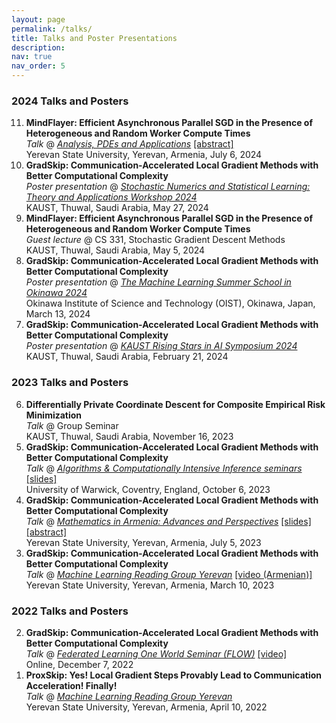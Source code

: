 ```yaml
---
layout: page
permalink: /talks/
title: Talks and Poster Presentations
description: 
nav: true
nav_order: 5
---
```


### 2024 Talks and Posters

<ol start="11" reversed>
  <li><strong>MindFlayer: Efficient Asynchronous Parallel SGD in the Presence of Heterogeneous and Random Worker Compute Times</strong><br>
      <em>Talk</em> @ <a href="https://gmg70.com/"><em>Analysis, PDEs and Applications</em></a> <a href="https://gmg70.com/downloads/ConferenceAbstracts.pdf#page=19">[abstract]</a><br>
      Yerevan State University, Yerevan, Armenia, July 6, 2024
  </li>
  <li><strong>GradSkip: Communication-Accelerated Local Gradient Methods with Better Computational Complexity</strong><br>
      <em>Poster presentation</em> @ <a href="https://cemse.kaust.edu.sa/events/event/snsl-workshop-2024"><em>Stochastic Numerics and Statistical Learning: Theory and Applications Workshop 2024</em></a><br>
      KAUST, Thuwal, Saudi Arabia, May 27, 2024
  </li>
  <li><strong>MindFlayer: Efficient Asynchronous Parallel SGD in the Presence of Heterogeneous and Random Worker Compute Times</strong><br>
      <em>Guest lecture</em> @ CS 331, Stochastic Gradient Descent Methods<br>
      KAUST, Thuwal, Saudi Arabia, May 5, 2024
  </li>
  <li><strong>GradSkip: Communication-Accelerated Local Gradient Methods with Better Computational Complexity</strong><br>
      <em>Poster presentation</em> @ <a href="https://groups.oist.jp/mlss"><em>The Machine Learning Summer School in Okinawa 2024</em></a><br>
      Okinawa Institute of Science and Technology (OIST), Okinawa, Japan, March 13, 2024
  </li>
  <li><strong>GradSkip: Communication-Accelerated Local Gradient Methods with Better Computational Complexity</strong><br>
      <em>Poster presentation</em> @ <a href="https://cemse.kaust.edu.sa/ai/aii-symp-2024"><em>KAUST Rising Stars in AI Symposium 2024</em></a><br>
      KAUST, Thuwal, Saudi Arabia, February 21, 2024
  </li>
</ol>

### 2023 Talks and Posters

<ol start="6", reversed>
  <li><strong>Differentially Private Coordinate Descent for Composite Empirical Risk Minimization</strong><br>
      <em>Talk</em> @ Group Seminar<br>
      KAUST, Thuwal, Saudi Arabia, November 16, 2023
  </li>
  <li><strong>GradSkip: Communication-Accelerated Local Gradient Methods with Better Computational Complexity</strong><br>
      <em>Talk</em> @ <a href="https://warwick.ac.uk/fac/sci/statistics/news/algorithms-seminars/#:~:text=06/10-,Artavazd%20Maranjyan,-Link%20opens%20in"><em>Algorithms & Computationally Intensive Inference seminars</em></a> <a href="https://warwick.ac.uk/fac/sci/statistics/news/algorithms-seminars/slides_2023_10_06_arto_maranjyan_gradskip.pdf">[slides]</a><br>
      University of Warwick, Coventry, England, October 6, 2023
  </li>
  <li><strong>GradSkip: Communication-Accelerated Local Gradient Methods with Better Computational Complexity</strong><br>
      <em>Talk</em> @ <a href="http://mathconf.sci.am/index.html"><em>Mathematics in Armenia: Advances and Perspectives</em></a> <a href="https://artomaranjyan.github.io/files/talk4slide.pdf">[slides]</a> <a href="http://mathconf.sci.am/MiA2023AbstractsBook.pdf#page=60">[abstract]</a><br>
      Yerevan State University, Yerevan, Armenia, July 5, 2023
  </li>
  <li><strong>GradSkip: Communication-Accelerated Local Gradient Methods with Better Computational Complexity</strong><br>
      <em>Talk</em> @ <a href="https://groups.google.com/g/ml-reading-group-yerevan/c/F_1OGqeFImY/m/BGDIqZAWBQAJ"><em>Machine Learning Reading Group Yerevan</em></a> <a href="https://www.youtube.com/watch?v=w9iHPgE82oo">[video (Armenian)]</a><br>
      Yerevan State University, Yerevan, Armenia, March 10, 2023
  </li>
</ol>

### 2022 Talks and Posters

<ol start="2", reversed>
  <li><strong>GradSkip: Communication-Accelerated Local Gradient Methods with Better Computational Complexity</strong><br>
      <em>Talk</em> @ <a href="https://sites.google.com/view/one-world-seminar-series-flow/archive/2022?authuser=0#h.99nho9x1b8ju"><em>Federated Learning One World Seminar (FLOW)</em></a> <a href="https://youtu.be/WWhY5tO-FiM">[video]</a><br>
      Online, December 7, 2022
  </li>
  <li><strong>ProxSkip: Yes! Local Gradient Steps Provably Lead to Communication Acceleration! Finally!</strong><br>
      <em>Talk</em> @ <a href="https://groups.google.com/g/ml-reading-group-yerevan/c/-TZmYEWATuI"><em>Machine Learning Reading Group Yerevan</em></a><br>
      Yerevan State University, Yerevan, Armenia, April 10, 2022
  </li>
</ol>

